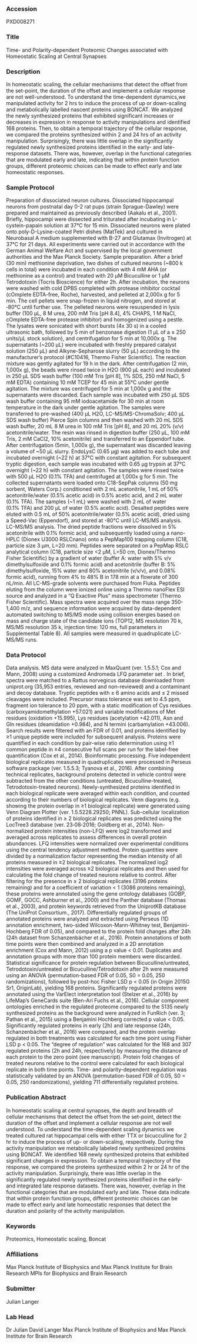 ### Accession
PXD008271

### Title
Time- and Polarity-dependent Proteomic Changes associated with Homeostatic Scaling at Central Synapses

### Description
In homeostatic scaling, the cellular mechanisms that detect the offset from the set-point, the duration of the offset and implement a cellular response are not well-understood. To understand the time-dependent dynamics,we manipulated activity for 2 hrs to induce the process of up or down-scaling and metabolically labelled nascent proteins using BONCAT. We analyzed the newly synthesized proteins that exhibited significant increases or decreases in expression in response to activity manipulations and identified 168 proteins. Then, to obtain a temporal trajectory of the cellular response, we compared the proteins synthesized within 2 and 24 hrs of an activity manipulation. Surprisingly, there was little overlap in the significantly regulated newly synthesized proteins identified in the early- and late-response datasets. There was, however, overlap in the functional categories that are modulated early and late, indicating that within protein function groups, different proteomic choices can be made to effect early and late homeostatic responses.

### Sample Protocol
Preparation of dissociated neuron cultures.  Dissociated hippocampal neurons from postnatal day 0-2 rat pups (strain Sprague-Dawley) were prepared and maintained as previously described (Aakalu et al., 2001). Briefly, hippocampi were dissected and triturated after incubating in L-cystein-papain solution at 37°C for 15 min. Dissociated neurons were plated onto poly-D-Lysine-coated Petri dishes (MatTek) and cultured in Neurobasal A medium supplemented with B-27 and Glutamax (Invitrogen) at 37°C for 21 days. All experiments were carried out in accordance with the German Animal Welfare Act and supervised by the local government authorities and the Max Planck Society.  Sample preparation.  After a brief (30 min) methionine deprivation, two dishes of cultured neurons (~800 k cells in total) were incubated in each condition with 4 mM AHA (or methionine as a control) and treated with 20 µM Bicuculline or 1 µM Tetrodotoxin (Tocris Bioscience) for either 2h. After incubation, the neurons were washed with cold DPBS completed with protease inhibitor cocktail (cOmplete EDTA-free, Roche), harvested, and pelleted at 2,000x g for 5 min. The cell pellets were snap-frozen in liquid nitrogen, and stored at ‑80°C until further use. The pelleted neurons were resuspended in lysis buffer (100 µL, 8 M urea, 200 mM Tris [pH 8.4], 4% CHAPS, 1 M NaCl, cOmplete EDTA-free protease inhibitor) and homogenized using a pestle. The lysates were sonicated with short bursts (4x 30 s) in a cooled ultrasonic bath, followed by 5 min of benzonase digestion (1 µL of a ≥ 250 units/µL stock solution), and centrifugation for 5 min at 10,000x g. The supernatants (~200 µL) were incubated with freshly prepared catalyst solution (250 µL) and Alkyne-Sepharose slurry (50 µL) according to the manufacturer’s protocol (#C10416, Thermo Fisher Scientific). The reaction mixture was gently agitated for 19 h in the dark. After centrifugation (2 min, 1,000x g), the beads were rinsed twice in H2O (900 µL each) and incubated in 250 µL SDS wash buffer (100 mM Tris [pH 8], 1% SDS, 250 mM NaCl, 5 mM EDTA) containing 10 mM TCEP for 45 min at 55°C under gentle agitation. The mixture was centrifuged for 5 min at 1,000x g and the supernatants were discarded. Each sample was incubated with 250 µL SDS wash buffer containing 95 mM iodoacetamide for 30 min at room temperature in the dark under gentle agitation. The samples were transferred to pre-washed (400 µL H2O, LC-MS/MS-ChromaSolv; 400 µL SDS wash buffer) Pierce Spin columns and then washed with 20 mL SDS wash buffer, 20 mL 8 M urea in 100 mM Tris [pH 8], and 20 mL 20% (v/v) acetonitrile/water. The resin was rinsed in digestion buffer (250 µL, 100 mM Tris, 2 mM CaCl2, 10% acetonitrile) and transferred to an Eppendorf tube. After centrifugation (5min, 1,000x g), the supernatant was discarded leaving a volume of ~50 µL slurry. EndoLysC (0.65 µg) was added to each tube and incubated overnight (~22 h) at 37°C with constant agitation. For subsequent tryptic digestion, each sample was incubated with 0.65 µg trypsin at 37°C overnight (~22 h) with constant agitation. The samples were rinsed twice with 500 µL H2O (0.1% TFA) and centrifuged at 1,000x g for 5 min. The collected supernatants were loaded onto C18-SepPak columns (50 mg sorbent, Waters Corp.) conditioned with 2 mL acetonitrile, 1 mL of 50% acetonitrile/water (0.5% acetic acid) in 0.5% acetic acid, and 2 mL water (0.1% TFA). The samples (~1 mL) were washed with 2 mL of water (0.1% TFA) and 200 µL of water (0.5% acetic acid). Desalted peptides were eluted with 0.5 mL of 50% acetonitrile/water (0.5% acetic acid), dried using a Speed-Vac (Eppendorf), and stored at -80°C until LC-MS/MS analysis.  LC-MS/MS analysis.  The dried peptide fractions were dissolved in 5% acetonitrile with 0.1% formic acid, and subsequently loaded using a nano-HPLC (Dionex U3000 RSLCnano) onto a PepMap100 trapping column (C18, particle size 3 µm, L=20 mm). Peptides were separated on a PepMap RSLC analytical column (C18, particle size <2 µM, L=50 cm, Dionex/Thermo Fisher Scientific) by a gradient of water (buffer A: water with 5% v/v dimethylsulfoxide and 0.1% formic acid) and acetonitrile (buffer B: 5% dimethylsulfoxide, 15% water and 80% acetonitrile (v/v/v), and 0.08% formic acid), running from 4% to 48% B in 178 min at a flowrate of 300 nL/min. All LC-MS-grade solvents were purchased from Fluka. Peptides eluting from the column were ionized online using a Thermo nanoFlex ESI source and analyzed in a “Q Exactive Plus” mass spectrometer (Thermo Fisher Scientific). Mass spectra were acquired over the mass range 350-1,400 m/z, and sequence information were acquired by data-dependent automated switching to MS/MS mode using collision energies based on mass and charge state of the candidate ions (TOP12, MS resolution 70 k, MS/MS resolution 35 k, injection time: 120 ms, full parameters in Supplemental Table 8). All samples were measured in quadruplicate LC-MS/MS runs.

### Data Protocol
Data analysis. MS data were analyzed in MaxQuant (ver. 1.5.5.1; Cox and Mann, 2008) using a customized Andromeda LFQ parameter set . In brief, spectra were matched to a Rattus norvegicus database downloaded from uniprot.org (35,953 entries, reviewed and non-reviewed) and a contaminant and decoy database. Tryptic peptides with ≥ 6 amino acids and ≤ 2 missed cleavages were included. Precursor mass tolerance was set to 4.5 ppm, fragment ion tolerance to 20 ppm, with a static modification of Cys residues (carboxyamidomethylation +57.021) and variable modifications of Met residues (oxidation +15.995), Lys residues (acetylation +42.011), Asn and Gln residues (deamidation +0.984), and N termini (carbamylation +43.006). Search results were filtered with an FDR of 0.01, and proteins identified by ≥1 unique peptide were included for subsequent analysis. Proteins were quantified in each condition by pair-wise ratio determination using ≥1 common peptide in ≥4 consecutive full scans per run for the label-free quantification (Cox et al., 2014). Bioinformatic processing. Five independent biological replicates measured in quadruplicates were processed in Perseus software package (ver. 1.5.5.3; Tyanova et al., 2016). After combining technical replicates, background proteins detected in vehicle control were subtracted from the other conditions (untreated, Bicuculline-treated, Tetrodotoxin-treated neurons). Newly-synthesized proteins identified in each biological replicate were averaged within each condition, and counted according to their numbers of biological replicates. Venn diagrams (e.g. showing the protein overlap in ≥1 biological replicate) were generated using Venn Diagram Plotter (ver. 1.5.5228.29250; PNNL). Sub-cellular localization of proteins identified in ≥ 2 biological replicates was predicted using the LocTree3 database (ver. 23‑08‑2016; Goldberg et al., 2014). Non-normalized protein intensities (non-LFQ) were log2 transformed and averaged across replicates to assess differences in overall protein abundances. LFQ intensities were normalized over experimental conditions using the central tendency adjustment method. Protein quantities were divided by a normalization factor representing the median intensity of all proteins measured in ≥2 biological replicates. The normalized log2 intensities were averaged across ≥2 biological replicates and then used for calculating the fold change of treated neurons relative to control. After filtering for the presence in ≥ 2 biological replicates (3196 proteins remaining) and for a coefficient of variation < 1 (3086 proteins remaining), these proteins were annotated using the gene ontology databases (GOBP, GOMF, GOCC, Ashburner et al., 2000) and the Panther database (Thomas et al., 2003), and protein keywords retrieved from the UniprotKB database (The UniProt Consortium., 2017). Differentially regulated groups of annotated proteins were analyzed and extracted using Perseus (1D annotation enrichment, two-sided Wilcoxon-Mann-Whitney test, Benjamini-Hochberg FDR of 0.05), and compared to the protein fold changes after 24h (24h dataset from Schanzenbächer et al., 2016). Protein annotations of both time points were then combined and analyzed in a 2D annotation enrichment (Cox and Mann, 2012) using a p value < 0.01. Duplicates and annotation groups with more than 100 protein members were discarded. Statistical significance for protein regulation between Bicuculline/untreated, Tetrodotoxin/untreated or Bicuculline/Tetrodotoxin after 2h were measured using an ANOVA (permutation-based FDR of 0.05, S0 = 0.05, 250 randomizations), followed by post-hoc Fisher LSD p < 0.05 (in Origin 2015G Sr1, OriginLab), yielding 168 proteins. Significantly regulated proteins were annotated using the VarElect interpretation tool (Stelzer et al., 2016) by LifeMap’s GeneCards suite (Ben-Ari Fuchs et al., 2016). Cellular component ontologies enriched in the regulated proteome compared to the 5135 newly synthesized proteins as the background were analyzed in FunRich (ver. 3; Pathan et al., 2015) using a Benjamini Hochberg corrected p value < 0.05. Significantly regulated proteins in early (2h) and late response (24h, Schanzenbächer et al., 2016) were compared, and the protein overlap regulated in both treatments was calculated for each time point using Fisher LSD p < 0.05. The “degree of regulation” was calculated for the 168 and 307 regulated proteins (2h and 24h, respectively) by measuring the distance of each protein to the zero point (see manuscript). Protein fold changes of treated neurons relative to the control were calculated for each biological replicate in both time points. Time- and polarity-dependent regulation was statistically validated by an ANOVA (permutation-based FDR of 0.05, S0 = 0.05, 250 randomizations), yielding 711 differentially regulated proteins.

### Publication Abstract
In homeostatic scaling at central synapses, the depth and breadth of cellular mechanisms that detect the offset from the set-point, detect the duration of the offset and implement a cellular response are not well understood. To understand the time-dependent scaling dynamics we treated cultured rat hippocampal cells with either TTX or bicucculline for 2 hr to induce the process of up- or down-scaling, respectively. During the activity manipulation we metabolically labeled newly synthesized proteins using BONCAT. We identified 168 newly synthesized proteins that exhibited significant changes in expression. To obtain a temporal trajectory of the response, we compared the proteins synthesized within 2 hr or 24 hr of the activity manipulation. Surprisingly, there was little overlap in the significantly regulated newly synthesized proteins identified in the early- and integrated late response datasets. There was, however, overlap in the functional categories that are modulated early and late. These data indicate that within protein function groups, different proteomic choices can be made to effect early and late homeostatic responses that detect the duration and polarity of the activity manipulation.

### Keywords
Proteomics, Homeostatic scaling, Boncat

### Affiliations
Max Planck Institute of Biophysics and Max Planck Institute for Brain Research
MPIs for Biophysics and Brain Research

### Submitter
Julian Langer

### Lab Head
Dr Julian David Langer
Max Planck Institute of Biophysics and Max Planck Institute for Brain Research


